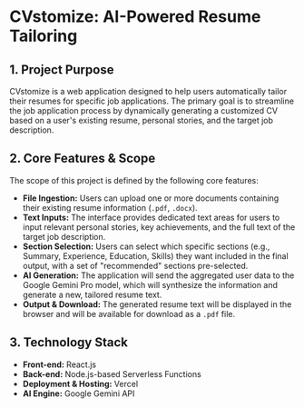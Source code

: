# CVstomize: AI-Powered Resume Tailoring

## 1. Project Purpose

CVstomize is a web application designed to help users automatically tailor their resumes for specific job applications. The primary goal is to streamline the job application process by dynamically generating a customized CV based on a user's existing resume, personal stories, and the target job description.

## 2. Core Features & Scope

The scope of this project is defined by the following core features:

-   **File Ingestion:** Users can upload one or more documents containing their existing resume information (`.pdf`, `.docx`).
-   **Text Inputs:** The interface provides dedicated text areas for users to input relevant personal stories, key achievements, and the full text of the target job description.
-   **Section Selection:** Users can select which specific sections (e.g., Summary, Experience, Education, Skills) they want included in the final output, with a set of "recommended" sections pre-selected.
-   **AI Generation:** The application will send the aggregated user data to the Google Gemini Pro model, which will synthesize the information and generate a new, tailored resume text.
-   **Output & Download:** The generated resume text will be displayed in the browser and will be available for download as a `.pdf` file.

## 3. Technology Stack

-   **Front-end:** React.js
-   **Back-end:** Node.js-based Serverless Functions
-   **Deployment & Hosting:** Vercel
-   **AI Engine:** Google Gemini API